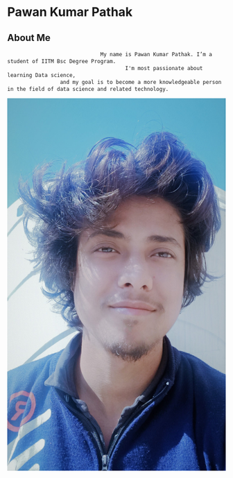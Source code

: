 # Pawan Kumar Pathak

## About Me
                                  My name is Pawan Kumar Pathak. I’m a student of IITM Bsc Degree Program. 
                                          I'm most passionate about learning Data science, 
                     and my goal is to become a more knowledgeable person in the field of data science and related technology.
                     
                     
                     
![profile img](/assests/proimg%20(1).jpg)

